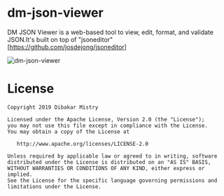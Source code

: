 dm-json-viewer
==================
DM JSON Viewer is a web-based tool to view, edit, format, and validate JSON.It's built on top of "jsoneditor" [https://github.com/josdejong/jsoneditor]

![dm-json-viewer](https://user-images.githubusercontent.com/10453203/53692870-13188c80-3dbd-11e9-8d6f-8dcd618ba6d3.JPG)

License
=======

    Copyright 2019 Dibakar Mistry

    Licensed under the Apache License, Version 2.0 (the "License");
    you may not use this file except in compliance with the License.
    You may obtain a copy of the License at

       http://www.apache.org/licenses/LICENSE-2.0

    Unless required by applicable law or agreed to in writing, software
    distributed under the License is distributed on an "AS IS" BASIS,
    WITHOUT WARRANTIES OR CONDITIONS OF ANY KIND, either express or implied.
    See the License for the specific language governing permissions and
    limitations under the License.
